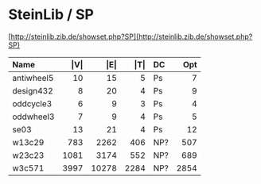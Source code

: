 # SteinLib / SP

[http://steinlib.zib.de/showset.php?SP](http://steinlib.zib.de/showset.php?SP)

| Name | \|V\| | \|E\| | \|T\| | DC | Opt |
| :--- | ---: | ---: | ---: | :--- | ---: |
| antiwheel5 | 10 | 15 | 5 | Ps | 7 |
| design432 | 8 | 20 | 4 | Ps | 9 |
| oddcycle3 | 6 | 9 | 3 | Ps | 4 |
| oddwheel3 | 7 | 9 | 4 | Ps | 5 |
| se03 | 13 | 21 | 4 | Ps | 12 |
| w13c29 | 783 | 2262 | 406 | NP? | 507 |
| w23c23 | 1081 | 3174 | 552 | NP? | 689 |
| w3c571 | 3997 | 10278 | 2284 | NP? | 2854 |
